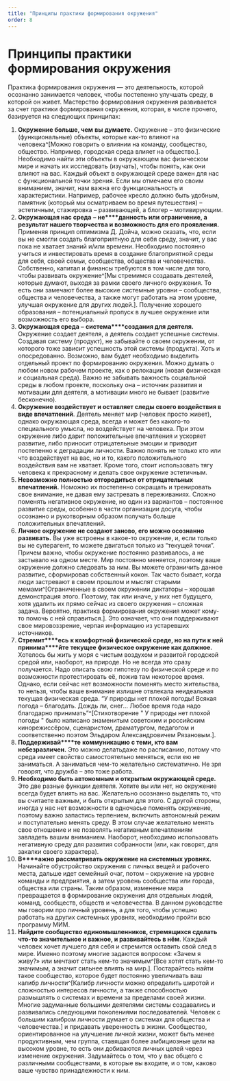 ```yaml
---
title: "Принципы практики формирования окружения"
order: 8
---
```


# Принципы практики формирования окружения

Практика формирования окружения — это деятельность, которой осознанно занимается человек, чтобы постепенно улучшать среду, в которой он живет. Мастерство формирования окружения развивается за счет практики формирования окружения, которая, в числе прочего, базируется на следующих принципах:

1. **Окружение больше, чем** **вы** **думае****те****.** Окружение – это физические (функциональные) объекты, которые как-то влияют на человека^[Можно говорить о влиянии на команду, сообщество, общество. Например, городская среда влияет на общество.]. Необходимо найти эти объекты в окружающем вас физическом мире и начать их исследовать (изучать), чтобы понять, как они влияют на вас. Каждый объект в окружающей среде важен для нас с функциональной точки зрения. Если мы отмечаем его своим вниманием, значит, нам важна его функциональность и характеристики. Например, рабочее кресло должно быть удобным, памятник (который мы осматриваем во время путешествия) – эстетичным, стажировка – развивающей, а блогер – мотивирующим.
2. **Окружающая нас среда** **–** **не****данность или ограничение, а результат нашего творчества и возможность для его проявления.** Применяя принцип оптимизма Д. Дойча, можно сказать, что, если вы не смогли создать благоприятную для себя среду, значит, у вас пока не хватает знаний и/или времени. Необходимо постоянно учиться и инвестировать время в создание благоприятной среды для себя, своей семьи, сообщества, общества и человечества. Собственно, капитал и финансы требуются в том числе для того, чтобы развивать окружение^[Мы стремимся создавать деятелей, которые думают, выходя за рамки своего личного окружения. То есть они замечают более высокие системные уровни – сообщества, общества и человечества, а также могут работать на этом уровне, улучшая окружение для других людей.]. Получение хорошего образования – потенциальный пропуск в лучшее окружение или возможность его выбора.
3. **Окружающая среда** **–** **система****создания для деятеля.** Окружение создает деятеля, а деятель создает успешные системы. Создавая систему (продукт), не забывайте о своем окружении, от которого тоже зависит успешность этой системы (продукта). Хоть и опосредованно. Возможно, вам будет необходимо выделить отдельный проект по формированию окружения. Можно думать о любом новом рабочем проекте, как о релокации (новая физическая и социальная среда). Важно не забывать важность социальной среды в любом проекте, поскольку она – источник развития и мотивации для деятеля, а мотивации много не бывает (развитие бесконечно).
4. **Окружение воздействует и оставляет следы своего воздействия в виде впечатлений**. Деятель меняет мир (человек просто живет), однако окружающая среда, всегда и может без какого-то специального умысла, но воздействует на человека. При этом окружение либо дарит положительные впечатления и ускоряет развитие, либо приносит отрицательные эмоции и приводит постепенно к деградации личности. Важно понять не только кто или что воздействует на вас, но и то, какого положительного воздействия вам не хватает. Кроме того, стоит использовать тягу человека к прекрасному и делать свое окружение эстетичным.
5. **Невозможно полностью** **отгородиться** **от отрицательных впечатлений.** Номожно их постепенно сокращать и тренировать свое внимание, не давая ему застревать в переживаниях. Сложно поменять негативное окружение, но один из вариантов – постоянное развитие среды, особенно в части организации досуга, чтобы осознанно и рукотворным образом получать больше положительных впечатлений.
6. **Личное окружение не создают заново, его можно осознанно развивать.** Вы уже встроены в какое-то окружение, и, если только вы не суперагент, то можете двигаться только из “текущей точки”. Причем важно, чтобы окружение постоянно развивалось, а не застывало на одном месте. Мир постоянно меняется, поэтому ваше окружение должно следовать за ним. Вы можете ограничить данное развитие, сформировав собственный кокон. Так часто бывает, когда люди застревают в своем прошлом и мыслят старыми мемами^[Ограниченные в своем окружении диктаторы – хорошая демонстрация этого. Поэтому, так или иначе, у них нет будущего, хотя удалить их прямо сейчас из своего окружения – сложная задача. Вероятно, практика формирования окружения может кому-то помочь с ней справиться.]. Это означает, что они поддерживают свое мировоззрение, черпая информацию из устаревших источников.
7. **Стремит****есь** **к комфортной физической среде, но на пути к ней принима****йте** **текущее физическое окружение как должное.** Хотелось бы жить у моря с чистым воздухом и развитой городской средой или, наоборот, на природе. Но не всегда это сразу получается. Надо описать свою гипотезу по физической среде и по возможности протестировать её, пожив там некоторое время. Однако, если сейчас нет возможности поменять место жительства, то нельзя, чтобы ваше внимание излишне отвлекала неидеальная текущая физическая среда. “У природы нет плохой погоды! Всякая погода – благодать. Дождь ли, снег... Любое время года надо благодарно принимать”^[Стихотворение " У природы нет плохой погоды " было написано знаменитым советским и российским кинорежиссёром, сценаристом, драматургом, педагогом и соответственно поэтом Эльдаром Александровичем Рязановым.].
8. **Поддерживай****те** **коммуникацию с теми, кто вам небезразличен.** Это можно делатьдаже по расписанию, потому что среда имеет свойство самостоятельно меняться, если ею не заниматься. А заниматься чем-то желательно систематично. Не зря говорят, что дружба – это тоже работа.
9. **Необходимо быть автономным и открытым окружающей среде.** Это две разные функции деятеля. Хотите вы или нет, но окружение всегда будет влиять на вас. Желательно осознанно выделять то, что вы считаете важным, и быть открытым для этого. С другой стороны, иногда у нас нет возможности в одночасье поменять окружение, поэтому важно запастись терпением, включить автономный режим и поступательно менять среду. В этом случае желательно менять свое отношение и не позволять негативным впечатлениям завладеть вашим вниманием. Наоборот, необходимо использовать негативную среду для развития собранности (или, как говорят, для закалки своего характера).
10. **В****ажно** **рассматривать окружение** **на системных уровнях.** Начинайте обустройство окружения с личных вещей и рабочего места, дальше идет семейный очаг, потом – окружение на уровне команды и предприятия, а затем уровень сообщества или города, общества или страны. Таким образом, изменение мира превращается в формирование окружения для отдельных людей, команд, сообществ, обществ и человечества. В данном руководстве мы говорим про личный уровень, а для того, чтобы успешно работать на других системных уровнях, необходимо пройти всю программу МИМ.
11. **Найдите сообщество единомышленников, стремящихся сделать что-то значительное и важное, и развивайтесь в нём**. Каждый человек хочет лучшего для себя и стремится оставить свой след в мире. Именно поэтому многие задаются вопросом: «Зачем я живу?» или мечтают стать кем-то значимым^[Все хотят стать кем-то значимым, а значит сильнее влиять на мир.]. Постарайтесь найти такое сообщество, которое будет постоянно увеличивать ваш калибр личности^[Калибр личности можно определить широтой и сложностью интересов личности, а также способностью размышлять о системах и времени за пределами своей жизни. Многие задуманные большими деятелями системы создавались и развивались следующими поколениями последователей. Человек с большим калибром личности думает о системах для общества и человечества.] и придавать уверенность в жизни. Сообщество, ориентированное на улучшение личной жизни, может быть менее продуктивным, чем группа, ставящая более амбициозные цели на высоком уровне, то есть они добиваются личных целей через изменение окружения. Задумайтесь о том, что у вас общего с различными сообществами, в которые вы входите, и о том, каково ваше чувство принадлежности к ним.